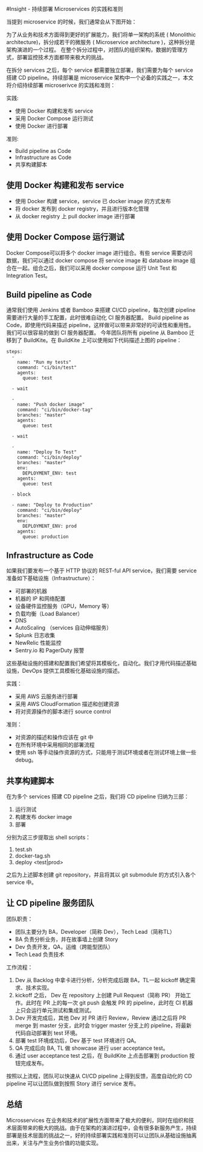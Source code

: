 #Insight - 持续部署 Microservices 的实践和准则

当提到 microservice 的时候，我们通常会从下图开始：

为了从业务和技术方面得到更好的扩展能力，我们将单一架构的系统 ( Monolithic architecture)，拆分成若干的微服务 ( Microservice architecture )，这种拆分是架构演进的一个过程。
在整个拆分过程中，对团队的组织架构，数据的管理方式，部署监控技术方面都带来极大的挑战。

在拆分 services 之后，每个 service 都需要独立部署，我们需要为每个 service 搭建 CD pipeline。持续部署是 microservice 架构中一个必备的实践之一，本文将介绍持续部署 microserivce 的实践和准则：

实践:

* 使用 Docker 构建和发布 service
* 采用 Docker Compose 运行测试
* 使用 Docker 进行部署

准则: 

* Build pipeline as Code
* Infrastructure as Code
* 共享构建脚本


## 使用 Docker 构建和发布 service

- 使用 Docker 构建 service，service 已 docker image 的方式发布
- 将 docker 发布到 docker registry，并且进行版本化管理
- 从 docker registry 上 pull docker image 进行部署

## 使用 Docker Compose 运行测试

Docker Compose可以将多个 docker image 进行组合。有些 service 需要访问数据，我们可以通过 docker compose 将 service image 和 database image 组合在一起。组合之后，我们可以采用 docker compose 运行 Unit Test 和 Integration Test。

## Build pipeline as Code

通常我们使用 Jenkins 或者 Bamboo 来搭建 CI/CD pipeline，每次创建 pipeline 需要进行大量的手工配置，此时很难自动化 CI 服务器配置。
Build pipeline as Code，即使用代码来描述 pipeline，这样做可以带来非常好的可读性和重用性。我们可以很容易的做到 CI 服务器配置。
今年团队将所有 pipeline 从 Bamboo 迁移到了 BuildKite。在 BuildKite 上可以使用如下代码描述上图的 pipeline：

```
steps:
  -
    name: "Run my tests"
    command: "ci/bin/test"
    agents:
      queue: test

  - wait

  -
    name: "Push docker image"
    command: "ci/bin/docker-tag"
    branches: "master"
    agents:
      queue: test

  - wait

  -
    name: "Deploy To Test"
    command: "ci/bin/deploy"
    branches: "master"
    env:
      DEPLOYMENT_ENV: test
    agents:
      queue: test

  - block

  - name: "Deploy to Production"
    command: "ci/bin/deploy"
    branches: "master"
    env:
      DEPLOYMENT_ENV: prod
    agents:
      queue: production
```

## Infrastructure as Code

如果我们要发布一个基于 HTTP 协议的 REST-ful API service，我们需要 service 准备如下基础设施（Infrastructure）：

* 可部署的机器
* 机器的 IP 和网络配置
* 设备硬件监控服务（GPU，Memory 等）
* 负载均衡（Load Balancer）
* DNS
* AutoScaling （services 自动伸缩服务）
* Splunk 日志收集
* NewRelic 性能监控
* Sentry.io 和 PagerDuty 报警

这些基础设施的搭建和配置我们希望将其模板化，自动化。我们才用代码描述基础设施，DevOps 提供工具模板化基础设施的描述。

实践：

* 采用 AWS 云服务进行部署
* 采用 AWS CloudFormation 描述和创建资源
* 将对资源操作的脚本进行 source control

准则：

* 对资源的描述和操作应该在 git 中
* 在所有环境中采用相同的部署流程
* 使用 ssh 等手动操作资源的方式，只能用于测试环境或者在测试环境上做一些 debug。

## 共享构建脚本

在为多个 services 搭建 CD pipeline 之后，我们将 CD pipeline 归纳为三部：

1. 运行测试
2. 构建发布 docker image
3. 部署

分别为这三步提取出 shell scripts：

1. test.sh
2. docker-tag.sh
3. deploy <test|prod>

之后为上述脚本创建 git repository，并且将其以 git submodule 的方式引入各个 service 中。

## 让 CD pipeline 服务团队

团队职责：

* 团队主要分为 BA，Developer（简称 Dev），Tech Lead（简称TL）
* BA 负责分析业务，并在故事墙上创建 Story
* Dev 负责开发，QA，运维（跨能型团队）
* Tech Lead 负责技术

工作流程：

1. Dev 从 Backlog 中拿卡进行分析，分析完成后跟 BA，TL一起 kickoff 确定需求、技术实现。
2. kickoff 之后， Dev 在 repository 上创建 Pull Request（简称 PR） 开始工作。此时在 PR 上的每一次 git push 会触发 PR 的 pipeline，此时在 CI 机器上只会运行单元测试和集成测试。
3. Dev 开发完成后，其他 Dev 对 PR 进行 Review，Review 通过之后将 PR merge 到 master 分支，此时会 trigger master 分支上的 pipeline，将最新代码自动部署到 test 环境。
4. 部署 test 环境成功后，Dev 基于 test 环境进行 QA。
5. QA 完成后向 BA, TL 做 showcase 进行 user acceptance test。
6. 通过 user acceptance test 之后，在 BuildKite 上点击部署到 production 按钮完成发布。

按照以上流程，团队可以快速从 CI/CD pipeline 上得到反馈，高度自动化的 CD pipeline 可以让团队做到按照 Story 进行 service 发布。

## 总结

Microsservices 在业务和技术的扩展性方面带来了极大的便利，同时在组织和技术层面带来的极大的挑战。由于在架构的演进过程中，会有很多新服务产生，持续部署是技术层面的挑战之一，好的持续部署实践和准则可以让团队从基础设施抽离出来，关注与产生业务价值的功能实现。


